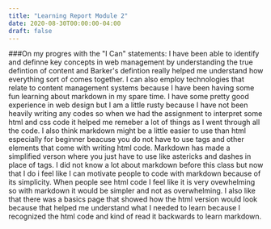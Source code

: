 ```yaml
---
title: "Learning Report Module 2"
date: 2020-08-30T00:00:00-04:00
draft: false
---
```

###On my progres with the "I Can" statements:
I have been able to identify and definne key concepts in web management by understanding the true defintion of content and Barker's defintion really helped me understand how everything sort of comes together. I can also employ technologies that relate to content management systems because I have been having some fun learning about markdown in my spare time. I have some pretty good experience in web design but I am a little rusty because I have not been heavily writing any codes so when we had the assignment to interpret some html and css code it helped me remeber a lot of things as I went through all the code. I also think markdown might be a little easier to use than html especially for beginner beacuse you do not have to use tags and other elements that come with writing html code. Markdown has made a simplified verson where you just have to use like astericks and dashes in place of tags. I did not know a lot about markdown before this class but now that I do i feel like I can motivate people to code with markdown because of its simplicity. When people see html code I feel like it is very ovewhelming so with markdown it would be simpler and not as overwhelming. I also like that there was a basics page that showed how the html version would look because that helped me understand what I needed to learn because I recognized the html code and kind of read it backwards to learn markdown.
